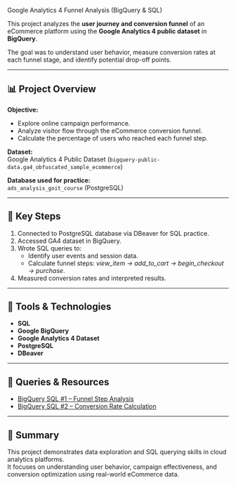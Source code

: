 Google Analytics 4 Funnel Analysis (BigQuery & SQL)

This project analyzes the **user journey and conversion funnel** of an eCommerce platform using the **Google Analytics 4 public dataset** in **BigQuery**.

The goal was to understand user behavior, measure conversion rates at each funnel stage, and identify potential drop-off points.

---

## 📊 Project Overview
**Objective:**
- Explore online campaign performance.
- Analyze visitor flow through the eCommerce conversion funnel.
- Calculate the percentage of users who reached each funnel step.

**Dataset:**  
Google Analytics 4 Public Dataset (`bigquery-public-data.ga4_obfuscated_sample_ecommerce`)

**Database used for practice:**  
`ads_analysis_goit_course` (PostgreSQL)

---

## 🧠 Key Steps
1. Connected to PostgreSQL database via DBeaver for SQL practice.  
2. Accessed GA4 dataset in BigQuery.  
3. Wrote SQL queries to:
   - Identify user events and session data.
   - Calculate funnel steps: *view_item → add_to_cart → begin_checkout → purchase*.  
4. Measured conversion rates and interpreted results.

---

## 🧰 Tools & Technologies
- **SQL**
- **Google BigQuery**
- **Google Analytics 4 Dataset**
- **PostgreSQL**
- **DBeaver**

---

## 🔗 Queries & Resources
- [BigQuery SQL #1 – Funnel Step Analysis](https://console.cloud.google.com/bigquery?sq=783479339854:6e4b170628c7445c933b1ffd44397b31)
- [BigQuery SQL #2 – Conversion Rate Calculation](https://console.cloud.google.com/bigquery?sq=783479339854:bf79ae292ffc40c088435da5cc4e2c66)

---

## 💬 Summary
This project demonstrates data exploration and SQL querying skills in cloud analytics platforms.  
It focuses on understanding user behavior, campaign effectiveness, and conversion optimization using real-world eCommerce data.
